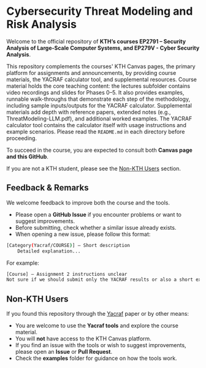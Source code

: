 # Cybersecurity Threat Modeling and Risk Analysis 

Welcome to the official repository of **KTH’s courses EP2791 – Security Analysis of Large-Scale Computer Systems, and EP279V - Cyber Security Analysis**.  

This repository complements the courses' KTH Canvas pages, the primary platform for assignments and announcements, by providing course materials, the YACRAF calculator tool, and supplemental resources. Course material holds the core teaching content: the lectures subfolder contains video recordings and slides for Phases 0–5. It also provides examples, runnable walk-throughs that demonstrate each step of the methodology, including sample inputs/outputs for the YACRAF calculator. Supplemental materials add depth with reference papers, extended notes (e.g., ThreatModeling-LLM.pdf), and additional worked examples. The YACRAF calculator tool contains the calculator itself with usage instructions and example scenarios. Please read the ``README.md`` in each directory before proceeding.

To succeed in the course, you are expected to consult both **Canvas page and this GitHub**.  



If you are not a KTH student, please see the [Non-KTH Users](#non-kth-users) section.  


## Feedback & Remarks  

We welcome feedback to improve both the course and the tools.  

- Please open a **GitHub Issue** if you encounter problems or want to suggest improvements.  
- Before submitting, check whether a similar issue already exists.  
- When opening a new issue, please follow this format:  
```bash
[Category(Yacraf/COURSE)] – Short description
    Detailed explanation...
```
For example: 
```bash
[Course] – Assignment 2 instructions unclear  
Not sure if we should submit only the YACRAF results or also a short explanation. An example submission would help.  
```

## Non-KTH Users  

If you found this repository through the [Yacraf](https://link.springer.com/article/10.1007/s10207-023-00713-y) paper or by other means:  

- You are welcome to use the **Yacraf tools** and explore the course material.  
- You will **not** have access to the KTH Canvas platform.  
- If you find an issue with the tools or wish to suggest improvements, please open an **Issue** or **Pull Request**.  
- Check the **examples** folder for guidance on how the tools work.  
